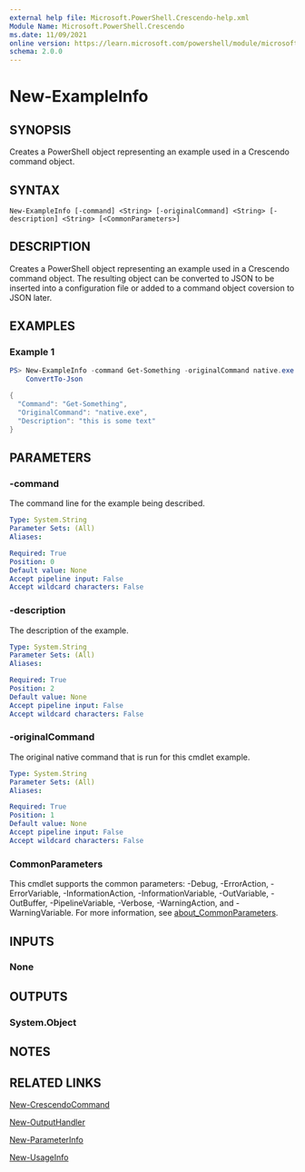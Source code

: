 ```yaml
---
external help file: Microsoft.PowerShell.Crescendo-help.xml
Module Name: Microsoft.PowerShell.Crescendo
ms.date: 11/09/2021
online version: https://learn.microsoft.com/powershell/module/microsoft.powershell.crescendo/new-exampleinfo?view=ps-modules&wt.mc_id=ps-gethelp
schema: 2.0.0
---
```


# New-ExampleInfo

## SYNOPSIS
Creates a PowerShell object representing an example used in a Crescendo command object.

## SYNTAX

```
New-ExampleInfo [-command] <String> [-originalCommand] <String> [-description] <String> [<CommonParameters>]
```

## DESCRIPTION

Creates a PowerShell object representing an example used in a Crescendo command object. The
resulting object can be converted to JSON to be inserted into a configuration file or added to a
command object coversion to JSON later.

## EXAMPLES

### Example 1

```powershell
PS> New-ExampleInfo -command Get-Something -originalCommand native.exe -description 'this is some text' |
    ConvertTo-Json

{
  "Command": "Get-Something",
  "OriginalCommand": "native.exe",
  "Description": "this is some text"
}
```

## PARAMETERS

### -command

The command line for the example being described.

```yaml
Type: System.String
Parameter Sets: (All)
Aliases:

Required: True
Position: 0
Default value: None
Accept pipeline input: False
Accept wildcard characters: False
```

### -description

The description of the example.

```yaml
Type: System.String
Parameter Sets: (All)
Aliases:

Required: True
Position: 2
Default value: None
Accept pipeline input: False
Accept wildcard characters: False
```

### -originalCommand

The original native command that is run for this cmdlet example.

```yaml
Type: System.String
Parameter Sets: (All)
Aliases:

Required: True
Position: 1
Default value: None
Accept pipeline input: False
Accept wildcard characters: False
```

### CommonParameters

This cmdlet supports the common parameters: -Debug, -ErrorAction, -ErrorVariable,
-InformationAction, -InformationVariable, -OutVariable, -OutBuffer, -PipelineVariable, -Verbose,
-WarningAction, and -WarningVariable. For more information, see
[about_CommonParameters](http://go.microsoft.com/fwlink/?LinkID=113216).

## INPUTS

### None

## OUTPUTS

### System.Object

## NOTES

## RELATED LINKS

[New-CrescendoCommand](New-CrescendoCommand.md)

[New-OutputHandler](New-OutputHandler.md)

[New-ParameterInfo](New-ParameterInfo.md)

[New-UsageInfo](New-UsageInfo.md)
